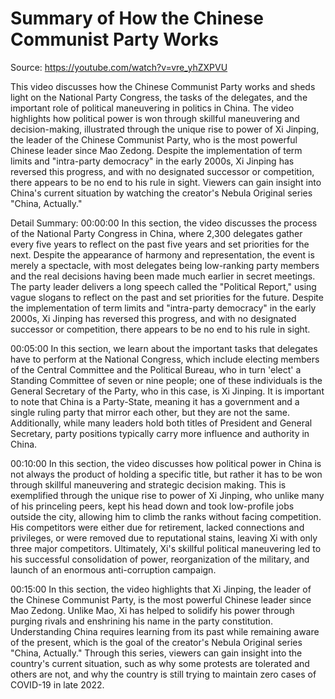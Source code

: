 # Summary of How the Chinese Communist Party Works

Source: https://youtube.com/watch?v=vre_yhZXPVU

This video discusses how the Chinese Communist Party works and sheds light on the National Party Congress, the tasks of the delegates, and the important role of political maneuvering in politics in China. The video highlights how political power is won through skillful maneuvering and decision-making, illustrated through the unique rise to power of Xi Jinping, the leader of the Chinese Communist Party, who is the most powerful Chinese leader since Mao Zedong. Despite the implementation of term limits and "intra-party democracy" in the early 2000s, Xi Jinping has reversed this progress, and with no designated successor or competition, there appears to be no end to his rule in sight. Viewers can gain insight into China's current situation by watching the creator's Nebula Original series "China, Actually."

Detail Summary: 
00:00:00
In this section, the video discusses the process of the National Party Congress in China, where 2,300 delegates gather every five years to reflect on the past five years and set priorities for the next. Despite the appearance of harmony and representation, the event is merely a spectacle, with most delegates being low-ranking party members and the real decisions having been made much earlier in secret meetings. The party leader delivers a long speech called the "Political Report," using vague slogans to reflect on the past and set priorities for the future. Despite the implementation of term limits and "intra-party democracy" in the early 2000s, Xi Jinping has reversed this progress, and with no designated successor or competition, there appears to be no end to his rule in sight.

00:05:00
In this section, we learn about the important tasks that delegates have to perform at the National Congress, which include electing members of the Central Committee and the Political Bureau, who in turn 'elect' a Standing Committee of seven or nine people; one of these individuals is the General Secretary of the Party, who in this case, is Xi Jinping. It is important to note that China is a Party-State, meaning it has a government and a single ruling party that mirror each other, but they are not the same. Additionally, while many leaders hold both titles of President and General Secretary, party positions typically carry more influence and authority in China.

00:10:00
In this section, the video discusses how political power in China is not always the product of holding a specific title, but rather it has to be won through skillful maneuvering and strategic decision making. This is exemplified through the unique rise to power of Xi Jinping, who unlike many of his princeling peers, kept his head down and took low-profile jobs outside the city, allowing him to climb the ranks without facing competition. His competitors were either due for retirement, lacked connections and privileges, or were removed due to reputational stains, leaving Xi with only three major competitors. Ultimately, Xi's skillful political maneuvering led to his successful consolidation of power, reorganization of the military, and launch of an enormous anti-corruption campaign.

00:15:00
In this section, the video highlights that Xi Jinping, the leader of the Chinese Communist Party, is the most powerful Chinese leader since Mao Zedong. Unlike Mao, Xi has helped to solidify his power through purging rivals and enshrining his name in the party constitution. Understanding China requires learning from its past while remaining aware of the present, which is the goal of the creator's Nebula Original series "China, Actually." Through this series, viewers can gain insight into the country's current situation, such as why some protests are tolerated and others are not, and why the country is still trying to maintain zero cases of COVID-19 in late 2022.

